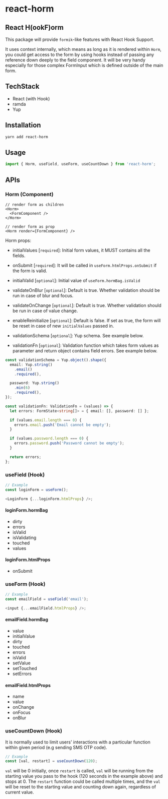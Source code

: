 # react-horm

## React H(ookF)orm

This package will provide `formik`-like features with React Hook Support.

It uses context internally, which means as long as it is rendered within `Horm`, you could get access to the form by using hooks instead of passing any reference down deeply to the field component. It will be very handy especially for those complex FormInput which is defined outside of the main form.

## TechStack

- React (with Hook)
- ramda
- Yup

## Installation

```bash
yarn add react-horm
```

## Usage

```ts
import { Horm, useField, useForm, useCountDown } from 'react-horm';
```

## APIs

### Horm (Component)

```tsx
// render form as children
<Horm>
  <FormComponent />
</Horm>

// render form as prop
<Horm render={FormComponent} />
```

Horm props:

- initialValues [`required`]: Initial form values, it MUST contains all the fields.
- onSubmit [`required`]: It will be called in `useForm.htmlProps.onSubmit` if the form is valid.

- initialValid [`optional`]: Initial value of `useForm.hormBag.isValid`
- validateOnBlur [`optional`]: Default is true. Whether validation should be run in case of blur and focus.
- validateOnChange [`optional`]: Default is true. Whether validation should be run in case of value change.
- enableReinitialize [`optional`]: Default is false. If set as true, the form will be reset in case of new `initialValues` passed in.
- validationSchema [`optional`]: Yup schema. See example below.
- validationFn [`optional`]: Validation function which takes form values as parameter and return object contains field errors. See example below.

```ts
const validationSchema = Yup.object().shape({
  email: Yup.string()
    .email()
    .required(),

  password: Yup.string()
    .min(6)
    .required(),
});
```

```ts
const validationFn: ValidationFn = (values) => {
  let errors: FormState<string[]> = { email: [], password: [] };

  if (values.email.length === 0) {
    errors.email.push('Email cannot be empty');
  }

  if (values.password.length === 0) {
    errors.password.push('Password cannot be empty');
  }

  return errors;
};
```

### useField (Hook)

```ts
// Example
const loginForm = useForm();

<LoginForm {...loginForm.htmlProps} />;
```

#### loginForm.hormBag

- dirty
- errors
- isValid
- isValidating
- touched
- values

#### loginForm.htmlProps

- onSubmit

### useForm (Hook)

```ts
// Example
const emailField = useField('email');

<input {...emailField.htmlProps} />;
```

#### emailField.hormBag

- value
- initialValue
- dirty
- touched
- errors
- isValid
- setValue
- setTouched
- setErrors

#### emailField.htmlProps

- name
- value
- onChange
- onFocus
- onBlur

### useCountDown (Hook)

It is normally used to limit users' interactions with a particular function within given period (e.g sending SMS OTP code).

```ts
// Example
const [val, restart] = useCountDown(120);
```

`val` will be 0 initially, once `restart` is called, `val` will be running from the starting value you pass to the hook (120 seconds in the example above) and stops at 0. The `restart` function could be called multiple times, and the `val` will be reset to the starting value and counting down again, regardless of current value.
